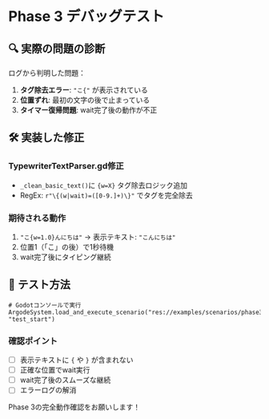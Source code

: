 # Phase 3 デバッグテスト

## 🔍 実際の問題の診断

ログから判明した問題：
1. **タグ除去エラー**: `"こ{"` が表示されている
2. **位置ずれ**: 最初の文字の後で止まっている
3. **タイマー復帰問題**: wait完了後の動作が不正

## 🛠️ 実装した修正

### TypewriterTextParser.gd修正
- `_clean_basic_text()`に `{w=X}` タグ除去ロジック追加
- RegEx: `r"\{(w|wait)=([0-9.]+)\}"` でタグを完全除去

### 期待される動作
1. `"こ{w=1.0}んにちは"` → 表示テキスト: `"こんにちは"`
2. 位置1（「こ」の後）で1秒待機
3. wait完了後にタイピング継続

## 🎯 テスト方法

```gdscript
# Godotコンソールで実行
ArgodeSystem.load_and_execute_scenario("res://examples/scenarios/phase3_wait_test.rgd", "test_start")
```

### 確認ポイント
- [ ] 表示テキストに `{` や `}` が含まれない
- [ ] 正確な位置でwait実行
- [ ] wait完了後のスムーズな継続
- [ ] エラーログの解消

Phase 3の完全動作確認をお願いします！
